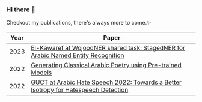 ### Hi there 👋
Checkout my publications, there's always more to come.✨

Year | Paper
--- | --- 
2023|[El-Kawaref at WojoodNER shared task: StagedNER for Arabic Named Entity Recognition](https://aclanthology.org/2023.arabicnlp-1.91/)
2022|[Generating Classical Arabic Poetry using Pre-trained Models](https://aclanthology.org/2022.wanlp-1.6/)
2022|[GUCT at Arabic Hate Speech 2022: Towards a Better Isotropy for Hatespeech Detection](https://aclanthology.org/2022.osact-1.27/)
<!--
**nehalelkaref/nehalelkaref** is a ✨ _special_ ✨ repository because its `README.md` (this file) appears on your GitHub profile.

Here are some ideas to get you started:

- 🔭 I’m currently working on ...
- 🌱 I’m currently learning ...
- 👯 I’m looking to collaborate on ...
- 🤔 I’m looking for help with ...
- 💬 Ask me about ...
- 📫 How to reach me: ...
- 😄 Pronouns: ...
- ⚡ Fun fact: ...
-->
